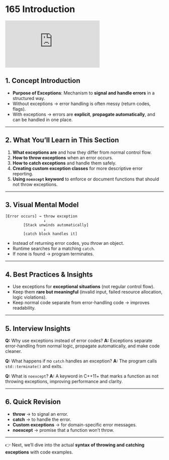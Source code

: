 # 165 Introduction

<div class="video-wrapper">
  <iframe src="https://www.youtube.com/embed/5IhMT4UMi0o?si=6cIWkTPdNN2qqcaj"
          title="YouTube video player" 
          frameborder="0" 
          allow="accelerometer; autoplay; clipboard-write; encrypted-media; gyroscope; picture-in-picture; web-share" 
          allowfullscreen>
  </iframe>
</div>

## 1. Concept Introduction

* **Purpose of Exceptions**: Mechanism to **signal and handle errors** in a structured way.
* Without exceptions → error handling is often messy (return codes, flags).
* With exceptions → errors are **explicit**, **propagate automatically**, and can be handled in one place.

---

## 2. What You’ll Learn in This Section

1. **What exceptions are** and how they differ from normal control flow.
2. **How to throw exceptions** when an error occurs.
3. **How to catch exceptions** and handle them safely.
4. **Creating custom exception classes** for more descriptive error reporting.
5. **Using `noexcept` keyword** to enforce or document functions that should not throw exceptions.

---

## 3. Visual Mental Model

```
[Error occurs] → throw exception
                 ↓
        [Stack unwinds automatically]
                 ↓
        [catch block handles it]
```

* Instead of returning error codes, you *throw* an object.
* Runtime searches for a matching `catch`.
* If none is found → program terminates.

---

## 4. Best Practices & Insights

* Use exceptions for **exceptional situations** (not regular control flow).
* Keep them **rare but meaningful** (invalid input, failed resource allocation, logic violations).
* Keep normal code separate from error-handling code → improves readability.

---

## 5. Interview Insights

**Q:** Why use exceptions instead of error codes?
**A:** Exceptions separate error-handling from normal logic, propagate automatically, and make code cleaner.

**Q:** What happens if no `catch` handles an exception?
**A:** The program calls `std::terminate()` and exits.

**Q:** What is `noexcept`?
**A:** A keyword in C++11+ that marks a function as not throwing exceptions, improving performance and clarity.

---

## 6. Quick Revision

* **throw** → to signal an error.
* **catch** → to handle the error.
* **Custom exceptions** → for domain-specific error messages.
* **noexcept** → promise that a function won’t throw.

---

👉 Next, we’ll dive into the actual **syntax of throwing and catching exceptions** with code examples.